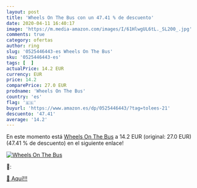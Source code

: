 ```yaml
---
layout: post
title: 'Wheels On The Bus con un 47.41 % de descuento'
date: 2020-04-11 16:40:17
image: 'https://m.media-amazon.com/images/I/61HlwgUL6tL._SL200_.jpg'
comments: true
category: ofertas
author: ring
slug: '0525446443-es Wheels On The Bus'
sku: '0525446443-es'
tags: [  ]
actualPrice: 14.2 EUR
currency: EUR
price: 14.2
comparePrice: 27.0 EUR
prodname: 'Wheels On The Bus'
country: 'es'
flag: '🇪🇸'
buyurl: 'https://www.amazon.es/dp/0525446443/?tag=tolees-21'
descuento: '47.41'
average: '14.2'
---
```


En este momento está [Wheels On The Bus](https://www.amazon.es/dp/0525446443/?tag=tolees-21) a 14.2 EUR (original: 27.0 EUR) (47.41 %  de descuento) en el siguiente enlace!

[![Wheels On The Bus](https://m.media-amazon.com/images/I/61HlwgUL6tL._SL200_.jpg)](https://www.amazon.es/dp/0525446443/?tag=tolees-21)

🔎:


[🛒 Aquí!!!](https://www.amazon.es/dp/0525446443/?tag=tolees-21)
